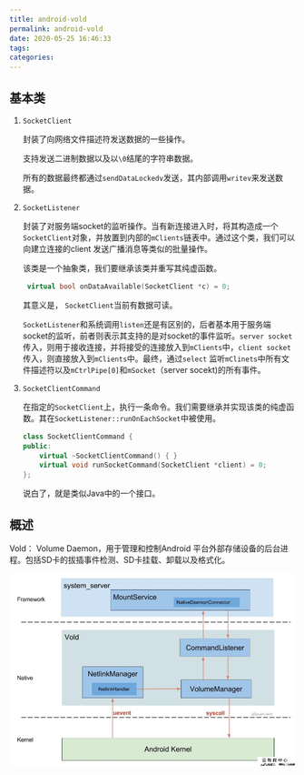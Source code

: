 ```yaml
---
title: android-vold
permalink: android-vold
date: 2020-05-25 16:46:33
tags:
categories:
---
```




## 基本类

1. `SocketClient`

   封装了向网络文件描述符发送数据的一些操作。

   支持发送二进制数据以及以`\0`结尾的字符串数据。

   所有的数据最终都通过`sendDataLockedv`发送，其内部调用`writev`来发送数据。

2. `SocketListener`

   封装了对服务端socket的监听操作。当有新连接进入时，将其构造成一个`SocketClient`对象，并放置到内部的`mClients`链表中。通过这个类，我们可以向建立连接的client 发送广播消息等类似的批量操作。

   该类是一个抽象类，我们要继承该类并重写其纯虚函数。

   ```c++
    virtual bool onDataAvailable(SocketClient *c) = 0;
   ```

   其意义是， `SocketClient`当前有数据可读。

   `SocketListener`和系统调用`listen`还是有区别的，后者基本用于服务端socket的监听，前者则表示其支持的是对socket的事件监听。`server socket`传入，则用于接收连接，并将接受的连接放入到`mClients`中，`client socket`传入，则直接放入到`mClients`中。最终，通过`select` 监听`mClinets`中所有文件描述符以及`mCtrlPipe[0]`和`mSocket`（server socekt)的所有事件。

3. `SocketClientCommand`

   在指定的`SocketClient`上，执行一条命令。我们需要继承并实现该类的纯虚函数。其在`SocketListener::runOnEachSocket`中被使用。

   ```c++
   class SocketClientCommand {
   public:
       virtual ~SocketClientCommand() { }
       virtual void runSocketCommand(SocketClient *client) = 0;
   };
   ```

   说白了，就是类似Java中的一个接口。



## 概述

Vold： Volume Daemon，用于管理和控制Android 平台外部存储设备的后台进程。包括SD卡的拔插事件检测、SD卡挂载、卸载以及格式化。

![img](images/da57d07c601efa400a3615de03ba2f3e.jpg)





